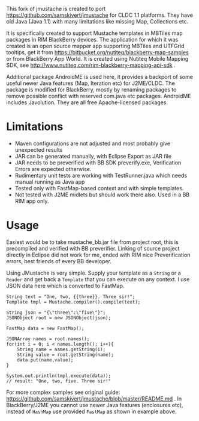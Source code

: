 
This fork of jmustache is created to port https://github.com/samskivert/jmustache for CLDC 
1.1 platforms. They have old Java (Java 1.1) with many limitations like missing Map, 
Collections etc. 

It is specifically created to support Mustache templates in MBTiles map
packages in RIM BlackBerry devices. The application for which it was created is an 
open source mapper app supporting MBTiles and UTFGrid tooltips, get it from 
https://bitbucket.org/nutiteq/blackberry-map-samples or from BlackBerry App World. It is
created using Nutiteq Mobile Mapping SDK, see http://www.nutiteq.com/rim-blackberry-mapping-api-sdk .

Additional package AndroidME is used here, it provides a backport of some
useful newer Java features (Map, Iteration etc) for J2ME/CLDC. The package is modified for BlackBerry,
mostly by renaming packages to remove possible conflict with reserved com.java etc packages. AndroidME
includes Javolution. They are all free Apache-licensed packages.

Limitations
======
  * Maven configurations are not adjusted and most probably give unexpected results
  * JAR can be generated manually, with Eclipse Export as JAR file
  * JAR needs to be preverified with BB SDK preverify.exe, Verification Errors are expected otherwise.
  * Rudimentary unit tests are working with TestRunner.java which needs manual running as Java app
  * Tested only with FastMap-based context and with simple templates.
  * Not tested with J2ME midlets but should work there also. Used in a BB RIM app only.

Usage
=====
Easiest would be to take mustache_bb.jar file from project root, this is precompiled and verified with 
BB preverifier. Linking of source project directly in Eclipse did not work for me, ended with RIM nice
Preverification errors, best friends of every BB developer.

Using JMustache is very simple. Supply your template as a `String` or a
`Reader` and get back a `Template` that you can execute on any context. I use JSON data here which is converted
to FastMap.

    String text = "One, two, {{three}}. Three sir!";
    Template tmpl = Mustache.compiler().compile(text);

    String json = "{\"three\":\"five\"}";
    JSONObject root = new JSONObject(json);

    FastMap data = new FastMap();

    JSONArray names = root.names();
    for(int i = 0; i < names.length(); i++){
        String name = names.getString(i);
        String value = root.getString(name);
        data.put(name,value);
    }

    System.out.println(tmpl.execute(data));
    // result: "One, two, five. Three sir!"


 For more complex samples see original guide: https://github.com/samskivert/jmustache/blob/master/README.md .
In BlackBerry/J2ME you cannot use newer Java features (enclosures etc), instead of `HashMap` use provided `FastMap`
as shown in example above.
